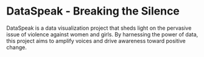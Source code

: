 # DataSpeak - Breaking the Silence
DataSpeak is a data visualization project that sheds light on the pervasive issue of violence against women and girls. By harnessing the power of data, this project aims to amplify voices and drive awareness toward positive change.
